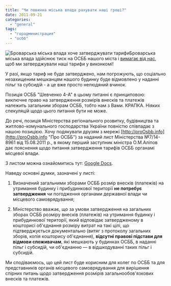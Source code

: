 ```yaml
---
title: "Чи повинна міська влада рахувати наші гроші?"
date: 2011-09-21
categories: 
  - "general"
tags: 
  - "горадминистрация"
  - "осбб"
---
```


![](http://shevchenko4a.brovary.org/wp-content/uploads/2011/09/374304.jpg "Броварська міська влада хоче затверджувати тарифи")Броварська міська влада здійснює тиск на ОСББ нашого міста і [вимагає від нас](http://shevchenko4a.brovary.org/wp-content/uploads/2011/09/VimogaMiskradiSHHodoZatverdzhennyaTarifiv.jpg "Затвердження тарифів ОСББ"), щоб ми затверджували наші тарифи у виконкомі!

У разі, якщо тариф не буде затверджено, нам погрожують, що соціально незахищеним мешканцям нашого будинку буде відмовлено у наданні пільг та субсидій - а це вже просто нелюдяний вчинок.

Позиція ОСББ "Шевченко 4-А" в цьому питанні є принциповою: виключне право на затвердження розмірів внесків та платежів належить загальним зборам ОСББ, тобто нам з Вами. КРАПКА. Ніяких спекуляцій щодо цього питання бути не може.

До речі, позиція Міністерства регіонального розвитку, будівництва та житлово-комунального господарства України повністю співпадає з нашою позицією. Хочу подякувати друзям з мережі [http://proOsbb.info](http://proOsbb.info "Про ОСББ") за наданий лист Міністерства <!--more-->№7/14-8961 від 15.08.2011 р., в якому перший заступник міністра О.М.Аліпов дає пояснення щодо питання затвердження тарифів ОСББ органамі місцевої влади.

З листом можна ознайомитись тут: [Google Docs](https://docs.google.com/viewer?a=v&pid=explorer&chrome=true&srcid=1BkCMAZVuAIjvL-2jUar7KBbieN9Wcc1pKW_U7GET6eWDaOfXJjIbxpP_DGSf&hl=en_GB "Лист Міністерства ЖКГ України").

Наведу основні думки, зазначені у листі:

1) Визначений загальними зборами ОСББ розмір внесків (платежів) на утримання будинку і прибудинкової території **не потребує затвердження** чи погодження органами державної влади чи місцевого самоврядування;

2) Міністерство вважає, що за умови затвердження на загальних зборах ОСББ розміру внесків (платежів) на утримання будинку і прибудинкової території, який відповідає затвердженому в кошторисі об'єднання розміру витрат на такі цілі, що підтверджується документально (витяг з протоколу загальних зборів, копія кошторису об'єднання), **відсутні правові підстави для відмови споживачам**, які мешкають у будинках ОСББ, в наданні пільг і субсидій, чи об'єднанню — в відшкодуванні таких пільг і субсидій.

Ми сподіваємось, що цей лист буде корисним для колег по ОСББ та для представників органів місцевого самоврядування для вирішення спірних питань щодо затвердження розмірів загальнообов'язкових внесків та платежів.
